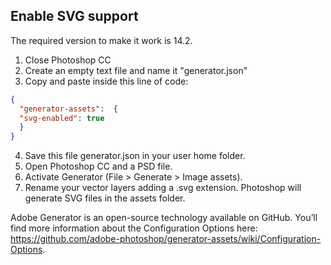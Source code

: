 ## Enable SVG support

The required version to make it work is 14.2.

1.  Close Photoshop CC
2.  Create an empty text file and name it "generator.json"
3.  Copy and paste inside this line of code:

```json
{
  "generator-assets":  {
  "svg-enabled": true
  }
}
```

4.  Save this file generator.json in your user home folder.
5.  Open Photoshop CC and a PSD file.
6.  Activate Generator (File > Generate > Image assets).
7.  Rename your vector layers adding a .svg extension. Photoshop will generate SVG files in the assets folder.

Adobe Generator is an open-source technology available on GitHub. You’ll find more information about the Configuration Options here: https://github.com/adobe-photoshop/generator-assets/wiki/Configuration-Options.
